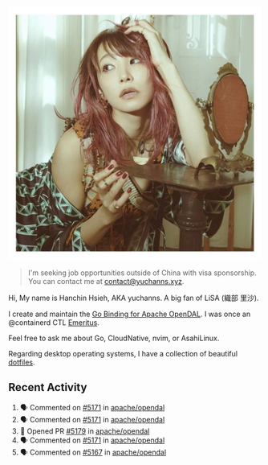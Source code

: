 <p align="center">
  <img src="./assets/LiSA2.webp" width=550 />
</p>

> I'm seeking job opportunities outside of China with visa sponsorship. You can contact me at contact@yuchanns.xyz.

Hi, My name is Hanchin Hsieh, AKA yuchanns. A big fan of LiSA (織部 里沙).

I create and maintain the [Go Binding for Apache OpenDAL](https://github.com/apache/opendal/tree/main/bindings/go). I was once an @containerd CTL [Emeritus](https://github.com/containerd/nerdctl/pull/3067).

Feel free to ask me about Go, CloudNative, nvim, or AsahiLinux.

Regarding desktop operating systems, I have a collection of beautiful [dotfiles](https://github.com/yuchanns/dotfiles).

## Recent Activity

<!--START_SECTION:activity-->
1. 🗣 Commented on [#5171](https://github.com/apache/opendal/pull/5171#issuecomment-2410533038) in [apache/opendal](https://github.com/apache/opendal)
2. 🗣 Commented on [#5171](https://github.com/apache/opendal/pull/5171#issuecomment-2410375027) in [apache/opendal](https://github.com/apache/opendal)
3. 💪 Opened PR [#5179](https://github.com/apache/opendal/pull/5179) in [apache/opendal](https://github.com/apache/opendal)
4. 🗣 Commented on [#5171](https://github.com/apache/opendal/pull/5171#issuecomment-2400813467) in [apache/opendal](https://github.com/apache/opendal)
5. 🗣 Commented on [#5167](https://github.com/apache/opendal/pull/5167#issuecomment-2397501752) in [apache/opendal](https://github.com/apache/opendal)
<!--END_SECTION:activity-->

